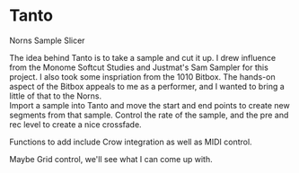 # Tanto
Norns Sample Slicer


The idea behind Tanto is to take a sample and cut it up.  I drew influence from the Monome Softcut Studies and Justmat's Sam Sampler for this project.  I also took some inspriation from the 1010 Bitbox.  The hands-on aspect of the Bitbox appeals to me as a performer, and I wanted to bring a little of that to the Norns.  
Import a sample into Tanto and move the start and end points to create new segments from that sample.  Control the rate of the sample, and the pre and rec level to create a nice crossfade.  

Functions to add include Crow integration as well as MIDI control.  

Maybe Grid control, we'll see what I can come up with.  
